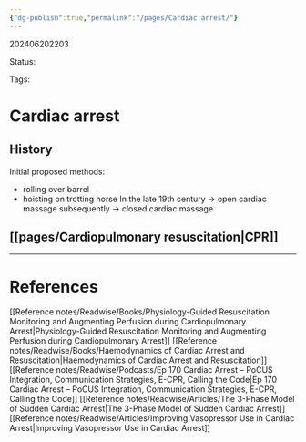 ```yaml
---
{"dg-publish":true,"permalink":"/pages/Cardiac arrest/"}
---
```



202406202203

Status: 

Tags: 

# Cardiac arrest
## History
Initial proposed methods:
- rolling over barrel
- hoisting on trotting horse
In the late 19th century → open cardiac massage
subsequently → closed cardiac massage


## [[pages/Cardiopulmonary resuscitation\|CPR]]




___
# References
[[Reference notes/Readwise/Books/Physiology-Guided Resuscitation Monitoring and Augmenting Perfusion during Cardiopulmonary Arrest\|Physiology-Guided Resuscitation Monitoring and Augmenting Perfusion during Cardiopulmonary Arrest]]
[[Reference notes/Readwise/Books/Haemodynamics of Cardiac Arrest and Resuscitation\|Haemodynamics of Cardiac Arrest and Resuscitation]]
[[Reference notes/Readwise/Podcasts/Ep 170 Cardiac Arrest – PoCUS Integration, Communication Strategies, E-CPR, Calling the Code\|Ep 170 Cardiac Arrest – PoCUS Integration, Communication Strategies, E-CPR, Calling the Code]]
[[Reference notes/Readwise/Articles/The 3-Phase Model of Sudden Cardiac Arrest\|The 3-Phase Model of Sudden Cardiac Arrest]]
[[Reference notes/Readwise/Articles/Improving Vasopressor Use in Cardiac Arrest\|Improving Vasopressor Use in Cardiac Arrest]]
